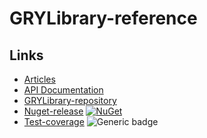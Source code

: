 # GRYLibrary-reference

## Links

- [Articles](articles/index.md)
- [API Documentation](api/index.md)
- [GRYLibrary-repository](https://github.com/anionDev/GRYLibrary)
- [Nuget-release](https://www.nuget.org/packages/GRYLibrary) [![NuGet](https://img.shields.io/nuget/v/GRYLibrary.svg?color=green)](https://www.nuget.org/packages/GRYLibrary)
- [Test-coverage](https://aniondev.github.io/GRYLibraryReference/TestCoverage/index.htm) ![Generic badge](https://img.shields.io/badge/testcoverage-46%25-green)
